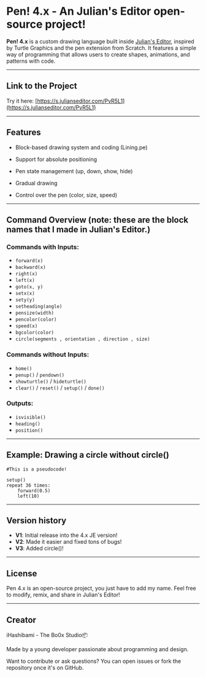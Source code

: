 # Pen! 4.x - An Julian's Editor open-source project!


**Pen! 4.x** is a custom drawing language built inside [Julian's Editor](https://global.julianseditor.com/app/), inspired by Turtle Graphics and the pen extension from Scratch. It features a simple way of programming that allows users to create shapes, animations, and patterns with code.

---

## Link to the Project

Try it here: [https://s.julianseditor.com/PvR5L1](https://s.julianseditor.com/PvR5L1)

---

## Features

* Block-based drawing system and coding (Lining.pe)

* Support for absolute positioning

* Pen state management (up, down, show, hide)

* Gradual drawing

* Control over the pen (color, size, speed)

---

## Command Overview (note: these are the block names that I made in Julian's Editor.)

### Commands with Inputs:

* `forward(x)`
* `backward(x)`
* `right(x)`
* `left(x)`
* `goto(x, y)`
* `setx(x)`
* `sety(y)`
* `setheading(angle)`
* `pensize(width)`
* `pencolor(color)`
* `speed(x)`
* `bgcolor(color)`
* `circle(segments , orientation , direction , size)`

### Commands without Inputs:

* `home()`
* `penup()` / `pendown()`
* `showturtle()` / `hideturtle()`
* `clear()` / `reset()` / `setup()` / `done()`

### Outputs:

* `isvisible()`
* `heading()`
* `position()`

---

## Example: Drawing a circle without circle()

```
#This is a pseudocode!

setup()
repeat 36 times:
    forward(0.5)
    left(10)
```

---

## Version history

* **V1**: Initial release into the 4.x JE version!
* **V2**: Made it easier and fixed tons of bugs!
* **V3**: Added circle()!

---

## License

Pen 4.x is an open-source project, you just have to add my name. Feel free to modify, remix, and share in Julian's Editor!

---

## Creator

iHashibami - The Bo0x Studio📦

Made by a young developer passionate about programming and design.

Want to contribute or ask questions? You can open issues or fork the repository once it's on GitHub.
